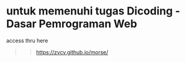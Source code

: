 # untuk memenuhi tugas Dicoding - Dasar Pemrograman Web

access thru here
>> https://zvcv.github.io/morse/